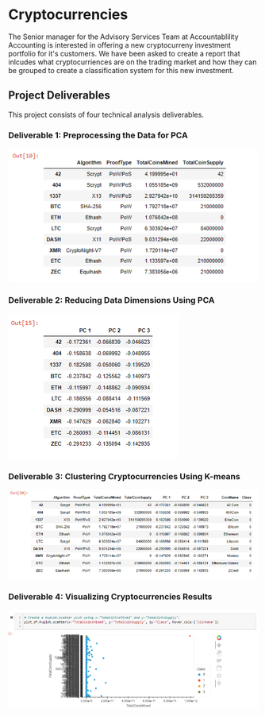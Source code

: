 # Cryptocurrencies

The Senior manager for the Advisory Services Team at Accountablility Accounting is interested in offering a new cryptocurreny investment portfolio for it's customers. We have been asked to create a report that inlcudes what cryptocurriences are on the trading market and how they can be grouped to create a classification system for this new investment. 

## Project Deliverables
This project consists of four technical analysis deliverables. 

### Deliverable 1: Preprocessing the Data for PCA

![Deliverable1](https://github.com/smithsh14/Cryptocurrencies/blob/main/Images/Deliverable1.png)

### Deliverable 2: Reducing Data Dimensions Using PCA

![Deliverable2](https://github.com/smithsh14/Cryptocurrencies/blob/main/Images/Deliverable2.png)

### Deliverable 3: Clustering Cryptocurrencies Using K-means

![Deliverable3](https://github.com/smithsh14/Cryptocurrencies/blob/main/Images/Deliverable3.png)

### Deliverable 4: Visualizing Cryptocurrencies Results

![Deliverable4](https://github.com/smithsh14/Cryptocurrencies/blob/main/Images/Deliverable4.png)
